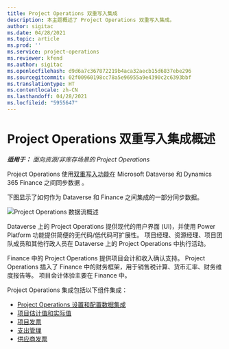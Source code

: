 ```yaml
---
title: Project Operations 双重写入集成
description: 本主题概述了 Project Operations 双重写入集成。
author: sigitac
ms.date: 04/28/2021
ms.topic: article
ms.prod: ''
ms.service: project-operations
ms.reviewer: kfend
ms.author: sigitac
ms.openlocfilehash: d9d6a7c367872219b4aca32aecb15d6837ebe296
ms.sourcegitcommit: 02f00960198cc78a5e96955a9e4390c2c6393bbf
ms.translationtype: HT
ms.contentlocale: zh-CN
ms.lasthandoff: 04/28/2021
ms.locfileid: "5955647"
---
```

# <a name="project-operations-dual-write-integration-overview"></a>Project Operations 双重写入集成概述

_**适用于：** 面向资源/非库存场景的 Project Operations_

Project Operations 使用[双重写入功能](/dynamics365/fin-ops-core/dev-itpro/data-entities/dual-write/dual-write-home-page)在 Microsoft Dataverse 和 Dynamics 365 Finance 之间同步数据 。

下图显示了如何作为 Dataverse 和 Finance 之间集成的一部分同步数据。

![Project Operations 数据流概述](./media/ProjectOperationsFlows.jpg)

Dataverse 上的 Project Operations 提供现代的用户界面 (UI)，并使用 Power Platform 功能提供简便的无代码/低代码可扩展性。 项目经理、资源经理、项目团队成员和其他行政人员在 Dataverse 上的 Project Operations 中执行活动。

Finance 中的 Project Operations 提供项目会计和收入确认支持。 Project Operations 插入了 Finance 中的财务框架，用于销售税计算、货币汇率、财务维度报告等。 项目会计体验主要在 Finance 中。

Project Operations 集成包括以下组件集成：


- [Project Operations 设置和配置数据集成](resource-dual-write-setup-integration.md) 
- [项目估计值和实际值](resource-dual-write-estimates-actuals.md)
- [项目发票](resource-dual-write-project-invoice.md)
- [支出管理](resource-dual-write-expense.md)
- [供应商发票](resource-dual-write-vendor-invoice.md)
